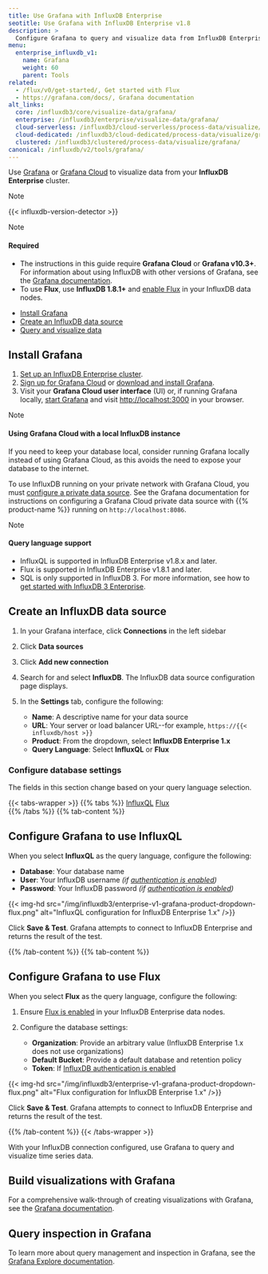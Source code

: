 ```yaml
---
title: Use Grafana with InfluxDB Enterprise
seotitle: Use Grafana with InfluxDB Enterprise v1.8
description: >
  Configure Grafana to query and visualize data from InfluxDB Enterprise v1.8.
menu:
  enterprise_influxdb_v1:
    name: Grafana
    weight: 60
    parent: Tools
related:
  - /flux/v0/get-started/, Get started with Flux
  - https://grafana.com/docs/, Grafana documentation
alt_links:
  core: /influxdb3/core/visualize-data/grafana/
  enterprise: /influxdb3/enterprise/visualize-data/grafana/
  cloud-serverless: /influxdb3/cloud-serverless/process-data/visualize/grafana/
  cloud-dedicated: /influxdb3/cloud-dedicated/process-data/visualize/grafana/
  clustered: /influxdb3/clustered/process-data/visualize/grafana/
canonical: /influxdb/v2/tools/grafana/
---
```


Use [Grafana](https://grafana.com/) or [Grafana Cloud](https://grafana.com/products/cloud/)
to visualize data from your **InfluxDB Enterprise** cluster.

> [!Note]
> {{< influxdb-version-detector >}}

> [!Note]
> #### Required
> - The instructions in this guide require **Grafana Cloud** or **Grafana v10.3+**.
>   For information about using InfluxDB with other versions of Grafana,
>   see the [Grafana documentation](https://grafana.com/docs/grafana/latest/datasources/influxdb/).
> - To use **Flux**, use **InfluxDB 1.8.1+** and [enable Flux](/enterprise_influxdb/v1/flux/installation/)
>   in your InfluxDB data nodes.

- [Install Grafana](#install-grafana)
- [Create an InfluxDB data source](#create-an-influxdb-data-source)
- [Query and visualize data](#query-and-visualize-data)

## Install Grafana

1. [Set up an InfluxDB Enterprise cluster](/enterprise_influxdb/v1/introduction/installation/).
2. [Sign up for Grafana Cloud](https://grafana.com/products/cloud/) or
   [download and install Grafana](https://grafana.com/grafana/download).
3. Visit your **Grafana Cloud user interface** (UI) or, if running Grafana locally,
   [start Grafana](https://grafana.com/docs/grafana/latest/installation/) and visit
   <http://localhost:3000> in your browser.

> [!Note]
> #### Using Grafana Cloud with a local InfluxDB instance
>
> If you need to keep your database local, consider running Grafana locally instead of using Grafana Cloud,
> as this avoids the need to expose your database to the internet.
>
> To use InfluxDB running on your private network with Grafana Cloud, you must
> [configure a private data source](https://grafana.com/docs/grafana-cloud/data-sources/private-data-sources/).
> See the Grafana documentation for instructions on configuring a Grafana Cloud private data source
> with {{% product-name %}} running on `http://localhost:8086`.

> [!Note]
> #### Query language support
> - InfluxQL is supported in InfluxDB Enterprise v1.8.x and later.
> - Flux is supported in InfluxDB Enterprise v1.8.1 and later.
> - SQL is only supported in InfluxDB 3. For more information, see how to [get started with InfluxDB 3 Enterprise](/influxdb3/enterprise/get-started/).

## Create an InfluxDB data source

1. In your Grafana interface, click **Connections** in the left sidebar
2. Click **Data sources**
3. Click **Add new connection**
4. Search for and select **InfluxDB**. The InfluxDB data source configuration page displays.
5. In the **Settings** tab, configure the following:
 
   - **Name**: A descriptive name for your data source
   - **URL**: Your server or load balancer URL--for example, `https://{{< influxdb/host >}}`
   - **Product**: From the dropdown, select **InfluxDB Enterprise 1.x**
   - **Query Language**: Select **InfluxQL** or **Flux**

### Configure database settings

The fields in this section change based on your query language selection.

{{< tabs-wrapper >}}
{{% tabs %}}
[InfluxQL](#)
[Flux](#)                 
{{% /tabs %}}
{{% tab-content %}}
<!--------------------------- BEGIN INFLUXQL CONTENT -------------------------->

## Configure Grafana to use InfluxQL

When you select **InfluxQL** as the query language, configure the following:

- **Database**: Your database name
- **User**: Your InfluxDB username _(if [authentication is enabled](/enterprise_influxdb/v1/administration/authentication_and_authorization/))_
- **Password**: Your InfluxDB password _(if [authentication is enabled](/enterprise_influxdb/v1/administration/authentication_and_authorization/))_

{{< img-hd src="/img/influxdb3/enterprise-v1-grafana-product-dropdown-flux.png" alt="InfluxQL configuration for InfluxDB Enterprise 1.x" />}}

Click **Save & Test**. Grafana attempts to connect to InfluxDB Enterprise and returns the result of the test.

<!---------------------------- END INFLUXQL CONTENT --------------------------->
{{% /tab-content %}}
{{% tab-content %}}
<!----------------------------- BEGIN FLUX CONTENT ---------------------------->

## Configure Grafana to use Flux

When you select **Flux** as the query language, configure the following:

1. Ensure [Flux is enabled](/enterprise_influxdb/v1/flux/installation/) in your InfluxDB Enterprise data nodes.

2. Configure the database settings:

   - **Organization**: Provide an arbitrary value (InfluxDB Enterprise 1.x does not use organizations)
   - **Default Bucket**: Provide a default database and retention policy 
   - **Token**: If [InfluxDB authentication is enabled](/enterprise_influxdb/v1/administration/authentication_and_authorization/)

{{< img-hd src="/img/influxdb3/enterprise-v1-grafana-product-dropdown-flux.png" alt="Flux configuration for InfluxDB Enterprise 1.x" />}}

Click **Save & Test**. Grafana attempts to connect to InfluxDB Enterprise and returns the result of the test.

<!------------------------------ END FLUX CONTENT ----------------------------->
{{% /tab-content %}}
{{< /tabs-wrapper >}}

With your InfluxDB connection configured, use Grafana to query and visualize time series data.

## Build visualizations with Grafana

For a comprehensive walk-through of creating visualizations with
Grafana, see the [Grafana documentation](https://grafana.com/docs/grafana/latest/).

## Query inspection in Grafana 

To learn more about query management and inspection in Grafana, see the
[Grafana Explore documentation](https://grafana.com/docs/grafana/latest/explore/).

